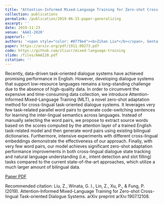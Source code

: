 ```yaml
---
title: "Attention-Informed Mixed-Language Training for Zero-shot Cross-lingual Task-oriented Dialogue Systems"
collection: publications
permalink: /publication/2019-06-15-paper-generalizing
excerpt: ''
date: 2019-11-23
venue: 'AAAI-2020'
paperurl: ''
authors: '<span style="color: #0779e4"><b>Zihan Liu*</b></span>, Genta Indra Winata*, Zhaojiang Lin, Peng Xu, Pascale Fung'
paper: https://arxiv.org/pdf/1911.09273.pdf
code: https://github.com/zliucr/mixed-language-training
slide: /files/AAAI20.pdf
citation: ''
---
```

Recently, data-driven task-oriented dialogue systems have achieved promising performance in English. However, developing dialogue systems that support low-resource languages remains a long-standing challenge due to the absence of high-quality data. In order to circumvent the expensive and time-consuming data collection, we introduce Attention-Informed Mixed-Language Training (MLT), a novel zero-shot adaptation method for cross-lingual task-oriented dialogue systems. It leverages very few task-related parallel word pairs to generate code-switching sentences for learning the inter-lingual semantics across languages. Instead of manually selecting the word pairs, we propose to extract source words based on the scores computed by the attention layer of a trained English task-related model and then generate word pairs using existing bilingual dictionaries. Furthermore, intensive experiments with different cross-lingual embeddings demonstrate the effectiveness of our approach. Finally, with very few word pairs, our model achieves significant zero-shot adaptation performance improvements in both cross-lingual dialogue state tracking and natural language understanding (i.e., intent detection and slot filling) tasks compared to the current state-of-the-art approaches, which utilize a much larger amount of bilingual data.

[Paper PDF](https://arxiv.org/pdf/1911.09273.pdf)

Recommended citation: Liu, Z., Winata, G. I., Lin, Z., Xu, P., & Fung, P. (2019). Attention-Informed Mixed-Language Training for Zero-shot Cross-lingual Task-oriented Dialogue Systems. arXiv preprint arXiv:1907.12108.